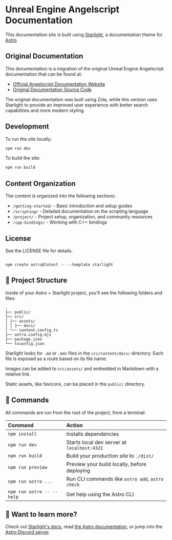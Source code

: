 # Unreal Engine Angelscript Documentation

This documentation site is built using [Starlight](https://starlight.astro.build/), a documentation theme for [Astro](https://astro.build/).

## Original Documentation

This documentation is a migration of the original Unreal Engine Angelscript documentation that can be found at:

- [Official Angelscript Documentation Website](https://angelscript.hazelight.se/)
- [Original Documentation Source Code](https://github.com/Hazelight/Docs-UnrealEngine-Angelscript)

The original documentation was built using Zola, while this version uses Starlight to provide an improved user experience with better search capabilities and more modern styling.

## Development

To run the site locally:

```bash
npm run dev
```

To build the site:

```bash
npm run build
```

## Content Organization

The content is organized into the following sections:

- `/getting-started/` - Basic introduction and setup guides
- `/scripting/` - Detailed documentation on the scripting language
- `/project/` - Project setup, organization, and community resources
- `/cpp-bindings/` - Working with C++ bindings

## License

See the LICENSE file for details.

```

npm create astro@latest -- --template starlight

```

## 🚀 Project Structure

Inside of your Astro + Starlight project, you'll see the following folders and files:

```
.
├── public/
├── src/
│ ├── assets/
│ │ ├── docs/
│ └── content.config.ts
├── astro.config.mjs
├── package.json
└── tsconfig.json
```

Starlight looks for `.md` or `.mdx` files in the `src/content/docs/` directory. Each file is exposed as a route based on its file name.

Images can be added to `src/assets/` and embedded in Markdown with a relative link.

Static assets, like favicons, can be placed in the `public/` directory.

## 🧞 Commands

All commands are run from the root of the project, from a terminal:

| Command                   | Action                                           |
| :------------------------ | :----------------------------------------------- |
| `npm install`             | Installs dependencies                            |
| `npm run dev`             | Starts local dev server at `localhost:4321`      |
| `npm run build`           | Build your production site to `./dist/`          |
| `npm run preview`         | Preview your build locally, before deploying     |
| `npm run astro ...`       | Run CLI commands like `astro add`, `astro check` |
| `npm run astro -- --help` | Get help using the Astro CLI                     |

## 👀 Want to learn more?

Check out [Starlight's docs](https://starlight.astro.build/), read [the Astro documentation](https://docs.astro.build), or jump into the [Astro Discord server](https://astro.build/chat).

```

```

